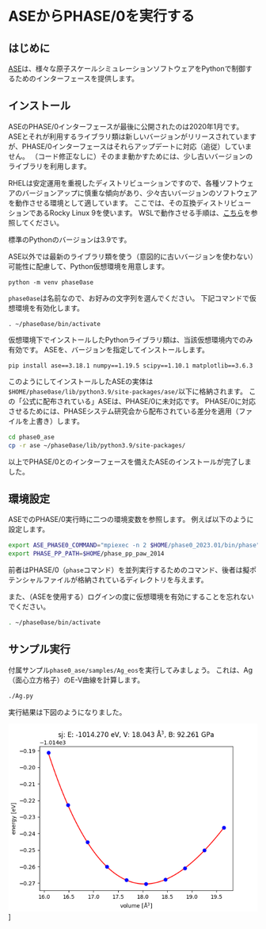 # ASEからPHASE/0を実行する

## はじめに

[ASE](https://wiki.fysik.dtu.dk/ase/)は、様々な原子スケールシミュレーションソフトウェアをPythonで制御するためのインターフェースを提供します。

## インストール

ASEのPHASE/0インターフェースが最後に公開されたのは2020年1月です。
ASEとそれが利用するライブラリ類は新しいバージョンがリリースされていますが、PHASE/0インターフェースはそれらアップデートに対応（追従）していません。
（コード修正なしに）そのまま動かすためには、少し古いバージョンのライブラリを利用します。

RHELは安定運用を重視したディストリビューションですので、各種ソフトウェアのバージョンアップに慎重な傾向があり、少々古いバージョンのソフトウェアを動作させる環境として適しています。
ここでは、その互換ディストリビューションであるRocky Linux 9を使います。
WSLで動作させる手順は、[こちら](../../installation/wsl_rocky_oneapi.md)を参照してください。

標準のPythonのバージョンは3.9です。

ASE以外では最新のライブラリ類を使う（意図的に古いバージョンを使わない）可能性に配慮して、Python仮想環境を用意します。

```
python -m venv phase0ase
```

`phase0ase`は名前なので、お好みの文字列を選んでください。
下記コマンドで仮想環境を有効化します。

```
. ~/phase0ase/bin/activate
```

仮想環境下でインストールしたPythonライブラリ類は、当該仮想環境内でのみ有効です。
ASEを、バージョンを指定してインストールします。

```
pip install ase==3.18.1 numpy==1.19.5 scipy==1.10.1 matplotlib==3.6.3
```

このようにしてインストールしたASEの実体は`$HOME/phase0ase/lib/python3.9/site-packages/ase/`以下に格納されます。
この「公式に配布されている」ASEは、PHASE/0に未対応です。
PHASE/0に対応させるためには、PHASEシステム研究会から配布されている差分を適用（ファイルを上書き）します。

```sh
cd phase0_ase
cp -r ase ~/phase0ase/lib/python3.9/site-packages/
```

以上でPHASE/0とのインターフェースを備えたASEのインストールが完了しました。

## 環境設定

ASEでのPHASE/0実行時に二つの環境変数を参照します。
例えば以下のように設定します。

```sh
export ASE_PHASE0_COMMAND="mpiexec -n 2 $HOME/phase0_2023.01/bin/phase"
export PHASE_PP_PATH=$HOME/phase_pp_paw_2014
```

前者はPHASE/0（`phase`コマンド）を並列実行するためのコマンド、後者は擬ポテンシャルファイルが格納されているディレクトリを与えます。

また、（ASEを使用する）ログインの度に仮想環境を有効にすることを忘れないでください。

```sh
. ~/phase0ase/bin/activate
```

## サンプル実行

付属サンプル`phase0_ase/samples/Ag_eos`を実行してみましょう。
これは、Ag（面心立方格子）のE-V曲線を計算します。

```sh
./Ag.py
```

実行結果は下図のようになりました。

![AgのEV曲線](images/Ag-eos.png)]